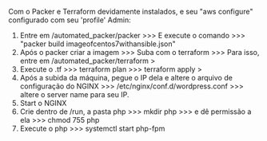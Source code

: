 Com o Packer e Terraform devidamente instalados, e seu "aws configure" configurado com seu 'profile' Admin:

1. Entre em /automated_packer/packer >>> E execute o comando >>> "packer build imageofcentos7withansible.json"
2. Após o packer criar a imagem >>> Suba com o terraform >>> Para isso, entre em /automated_packer/terraform >
3. Execute o .tf >>> terraform plan >>> terraform apply >
4. Após a subida da máquina, pegue o IP dela e altere o arquivo de configuração do NGINX >>> /etc/nginx/conf.d/wordpress.conf >>> altere o server name para seu IP.
5. Start o NGINX
6. Crie dentro de /run, a pasta php >>> mkdir php >>> e dê permissão a ela >>> chmod 755 php
7. Execute o php >>> systemctl start php-fpm
